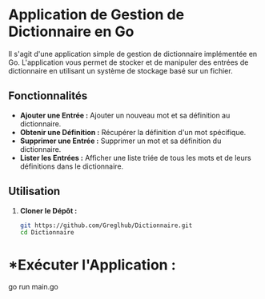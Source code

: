 # Application de Gestion de Dictionnaire en Go

Il s'agit d'une application simple de gestion de dictionnaire implémentée en Go. L'application vous permet de stocker et de manipuler des entrées de dictionnaire en utilisant un système de stockage basé sur un fichier.

## Fonctionnalités

- **Ajouter une Entrée :** Ajouter un nouveau mot et sa définition au dictionnaire.
- **Obtenir une Définition :** Récupérer la définition d'un mot spécifique.
- **Supprimer une Entrée :** Supprimer un mot et sa définition du dictionnaire.
- **Lister les Entrées :** Afficher une liste triée de tous les mots et de leurs définitions dans le dictionnaire.

## Utilisation

1. **Cloner le Dépôt :**

   ```bash
   git https://github.com/Greglhub/Dictionnaire.git
   cd Dictionnaire

# *Exécuter l'Application :
go run main.go